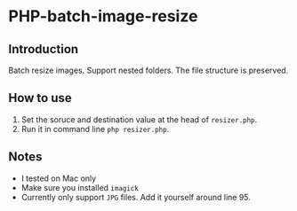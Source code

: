 # PHP-batch-image-resize

## Introduction
Batch resize images. Support nested folders. The file structure is preserved.

## How to use
1. Set the soruce and destination value at the head of `resizer.php`.
2. Run it in command line `php resizer.php`.

## Notes
- I tested on Mac only
- Make sure you installed `imagick`
- Currently only support `JPG` files. Add it yourself around line 95.
